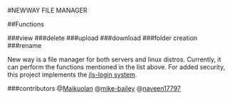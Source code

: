 #NEWWAY FILE MANAGER

##Functions

###view
###delete
###upload
###download
###folder creation
###rename

New way is a file manager for both servers and linux distros. Currently, it can perform the functions mentioned in the list above. For added security, this project implements the [jls-login system](https://github.com/naveen17797/jsonLogSys).



###contributors
@[Maikuolan](https://github.com/Maikuolan)
@[mike-bailey](https://github.com/mike-bailey)
@[naveen17797](https://github.com/naveen17797)


